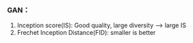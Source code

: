 ### GAN：
1. Inception score(IS): Good quality, large diversity --> large IS
2. Frechet Inception Distance(FID): smaller is better